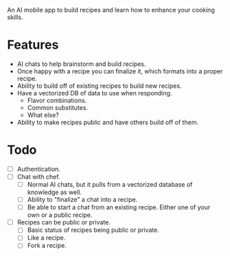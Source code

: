 An AI mobile app to build recipes and learn how to enhance your cooking skills.
# Features
- AI chats to help brainstorm and build recipes.
- Once happy with a recipe you can finalize it, which formats into a proper recipe.
- Ability to build off of existing recipes to build new recipes.
- Have a vectorized DB of data to use when responding.
	- Flavor combinations.
	- Common substitutes.
	- What else?
- Ability to make recipes public and have others build off of them.
# Todo
- [ ] Authentication.
- [ ] Chat with chef.
	- [ ] Normal AI chats, but it pulls from a vectorized database of knowledge as well.
	- [ ] Ability to "finalize" a chat into a recipe.
	- [ ] Be able to start a chat from an existing recipe. Either one of your own or a public recipe.
- [ ] Recipes can be public or private.
	- [ ] Basic status of recipes being public or private.
	- [ ] Like a recipe.
	- [ ] Fork a recipe.
